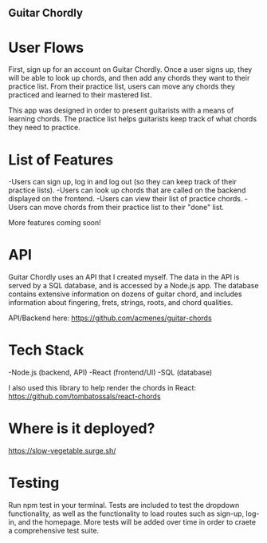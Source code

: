## Guitar Chordly

# User Flows

First, sign up for an account on Guitar Chordly. Once a user signs up, they will be able to look up chords, and then add any chords they want to their practice list. From their practice list, users can move any chords they practiced and learned to their mastered list. 

This app was designed in order to present guitarists with a means of learning chords. The practice list helps guitarists keep track of what chords they need to practice.

# List of Features

-Users can sign up, log in and log out (so they can keep track of their practice lists).
-Users can look up chords that are called on the backend displayed on the frontend.
-Users can view their list of practice chords.
-Users can move chords from their practice list to their "done" list. 

More features coming soon!

# API

Guitar Chordly uses an API that I created myself. The data in the API is served by a SQL database, and is accessed by a Node.js app. The database contains extensive information on dozens of guitar chord, and includes information about fingering, frets, strings, roots, and chord qualities.  

API/Backend here: https://github.com/acmenes/guitar-chords

# Tech Stack

-Node.js (backend, API)
-React (frontend/UI)
-SQL (database)

I also used this library to help render the chords in React: https://github.com/tombatossals/react-chords

# Where is it deployed?

https://slow-vegetable.surge.sh/

# Testing

Run npm test in your terminal. Tests are included to test the dropdown functionality, as well as the functionality to load routes such as sign-up, log-in, and the homepage. More tests will be added over time in order to craete a comprehensive test suite.